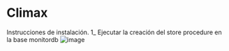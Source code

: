 # Climax
Instrucciones de instalación.
1_ Ejecutar la creación del store procedure en la base monitordb
![image](https://user-images.githubusercontent.com/11530132/132406081-0196722a-6baa-4b4b-98e2-c1993e38732d.png)


